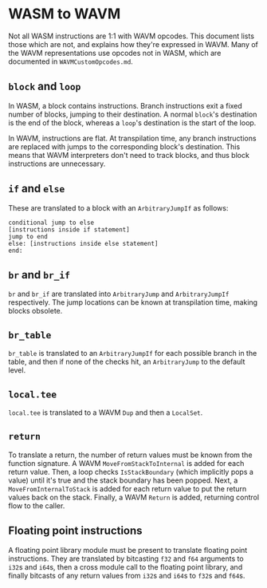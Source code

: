# WASM to WAVM

Not all WASM instructions are 1:1 with WAVM opcodes.
This document lists those which are not, and explains how they're expressed in WAVM.
Many of the WAVM representations use opcodes not in WASM,
which are documented in `WAVMCustomOpcodes.md`.

## `block` and `loop`

In WASM, a block contains instructions.
Branch instructions exit a fixed number of blocks, jumping to their destination.
A normal `block`'s destination is the end of the block, whereas a `loop`'s destination is the start of the loop.

In WAVM, instructions are flat.
At transpilation time, any branch instructions are replaced with jumps to the corresponding block's destination.
This means that WAVM interpreters don't need to track blocks, and thus block instructions are unnecessary.

## `if` and `else`

These are translated to a block with an `ArbitraryJumpIf` as follows:

```
conditional jump to else
[instructions inside if statement]
jump to end
else: [instructions inside else statement]
end:
```

## `br` and `br_if`

`br` and `br_if` are translated into `ArbitraryJump` and `ArbitraryJumpIf` respectively.
The jump locations can be known at transpilation time, making blocks obsolete.

## `br_table`

`br_table` is translated to an `ArbitraryJumpIf` for each possible branch in the table,
and then if none of the checks hit, an `ArbitraryJump` to the default level.

## `local.tee`

`local.tee` is translated to a WAVM `Dup` and then a `LocalSet`.

## `return`

To translate a return, the number of return values must be known from the function signature.
A WAVM `MoveFromStackToInternal` is added for each return value.
Then, a loop checks `IsStackBoundary` (which implicitly pops a value) until it's true and the stack boundary has been popped.
Next, a `MoveFromInternalToStack` is added for each return value to put the return values back on the stack.
Finally, a WAVM `Return` is added, returning control flow to the caller.

## Floating point instructions

A floating point library module must be present to translate floating point instructions.
They are translated by bitcasting `f32` and `f64` arguments to `i32`s and `i64`s,
then a cross module call to the floating point library,
and finally bitcasts of any return values from `i32`s and `i64`s to `f32`s and `f64`s.
